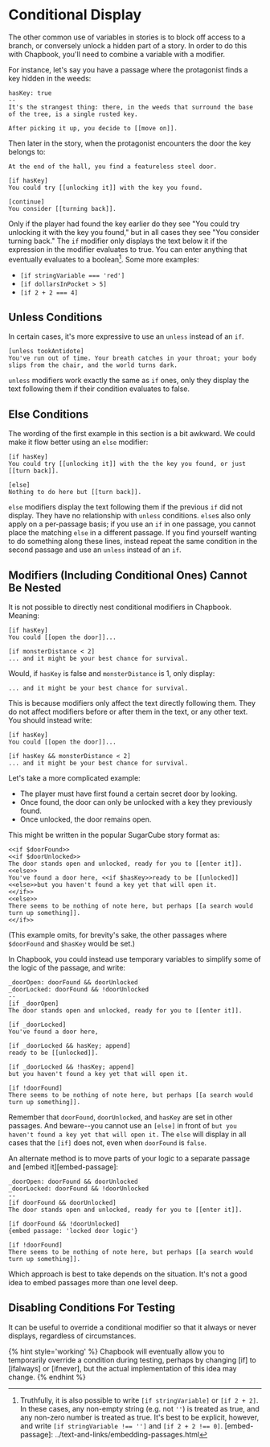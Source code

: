 # Conditional Display

The other common use of variables in stories is to block off access to a branch, or conversely unlock a hidden part of a story. In order to do this with Chapbook, you'll need to combine a variable with a modifier.

For instance, let's say you have a passage where the protagonist finds a key hidden in the weeds:

```
hasKey: true
--
It's the strangest thing: there, in the weeds that surround the base of the tree, is a single rusted key.

After picking it up, you decide to [[move on]].
```

Then later in the story, when the protagonist encounters the door the key belongs to:

```
At the end of the hall, you find a featureless steel door.

[if hasKey]
You could try [[unlocking it]] with the key you found.

[continue]
You consider [[turning back]].
```

Only if the player had found the key earlier do they see "You could try unlocking it with the key you found," but in all cases they see "You consider turning back." The `if` modifier only displays the text below it if the expression in the modifier evaluates to true. You can enter anything that eventually evaluates to a boolean[^1]. Some more examples:
  - `[if stringVariable === 'red']`
  - `[if dollarsInPocket > 5]`
  - `[if 2 + 2 === 4]`

## Unless Conditions

In certain cases, it's more expressive to use an `unless` instead of an `if`.

```
[unless tookAntidote]
You've run out of time. Your breath catches in your throat; your body slips from the chair, and the world turns dark.
```

`unless` modifiers work exactly the same as `if` ones, only they display the text following them if their condition evaluates to false.

## Else Conditions

The wording of the first example in this section is a bit awkward. We could make it flow better using an `else` modifier:

```
[if hasKey]
You could try [[unlocking it]] with the the key you found, or just [[turn back]].

[else]
Nothing to do here but [[turn back]].
```

`else` modifiers display the text following them if the previous `if` did not display. They have no relationship with `unless` conditions. `else`s also only apply on a per-passage basis; if you use an `if` in one passage, you cannot place the matching `else` in a different passage. If you find yourself wanting to do something along these lines, instead repeat the same condition in the second passage and use an `unless` instead of an `if`.

## Modifiers (Including Conditional Ones) Cannot Be Nested

It is not possible to directly nest conditional modifiers in Chapbook. Meaning:

```
[if hasKey]
You could [[open the door]]...

[if monsterDistance < 2]
... and it might be your best chance for survival.
```

Would, if `hasKey` is false and `monsterDistance` is 1, only display:

```
... and it might be your best chance for survival.
```

This is because modifiers only affect the text directly following them. They do not affect modifiers before or after them in the text, or any other text. You should instead write:

```
[if hasKey]
You could [[open the door]]...

[if hasKey && monsterDistance < 2]
... and it might be your best chance for survival.
```
Let's take a more complicated example:

* The player must have first found a certain secret door by looking.
* Once found, the door can only be unlocked with a key they previously found.
* Once unlocked, the door remains open.

This might be written in the popular SugarCube story format as:

```
<<if $doorFound>>
<<if $doorUnlocked>>
The door stands open and unlocked, ready for you to [[enter it]].
<<else>>
You've found a door here, <<if $hasKey>>ready to be [[unlocked]]<<else>>but you haven't found a key yet that will open it.
<</if>>
<<else>>
There seems to be nothing of note here, but perhaps [[a search would turn up something]].
<</if>>
```

(This example omits, for brevity's sake, the other passages where `$doorFound` and `$hasKey` would be set.)

In Chapbook, you could instead use temporary variables to simplify some of the logic of the passage, and write:

```
_doorOpen: doorFound && doorUnlocked
_doorLocked: doorFound && !doorUnlocked
--
[if _doorOpen]
The door stands open and unlocked, ready for you to [[enter it]].

[if _doorLocked]
You've found a door here,

[if _doorLocked && hasKey; append]
ready to be [[unlocked]].

[if _doorLocked && !hasKey; append]
but you haven't found a key yet that will open it.

[if !doorFound]
There seems to be nothing of note here, but perhaps [[a search would turn up something]].
```

Remember that `doorFound`, `doorUnlocked`, and `hasKey` are set in other passages. And beware--you cannot use an `[else]` in front of `but you haven't found a key yet that will open it.` The `else` will display in all cases that the `[if]` does not, even when `doorFound` is `false`.

An alternate method is to move parts of your logic to a separate passage and [embed it][embed-passage]:

```
_doorOpen: doorFound && doorUnlocked
_doorLocked: doorFound && !doorUnlocked
--
[if doorFound && doorUnlocked]
The door stands open and unlocked, ready for you to [[enter it]].

[if doorFound && !doorUnlocked]
{embed passage: 'locked door logic'}

[if !doorFound]
There seems to be nothing of note here, but perhaps [[a search would turn up something]].
```

Which approach is best to take depends on the situation. It's not a good idea to embed passages more than one level deep.

## Disabling Conditions For Testing

It can be useful to override a conditional modifier so that it always or never displays, regardless of circumstances.

{% hint style='working' %}
Chapbook will eventually allow you to temporarily override a condition during testing, perhaps by changing [if] to [ifalways] or [ifnever], but the actual implementation of this idea may change.
{% endhint %}

[^1]: Truthfully, it is also possible to write `[if stringVariable]` or `[if 2 + 2]`. In these cases, any non-empty string (e.g. not `''`) is treated as true, and any non-zero number is treated as true. It's best to be explicit, however, and write `[if stringVariable !== '']` and `[if 2 + 2 !== 0]`.
[embed-passage]: ../text-and-links/embedding-passages.html
